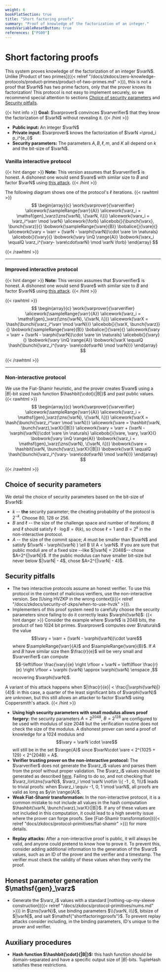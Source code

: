 ```yaml
---
weight: 6
bookFlatSection: true
title: "Short factoring proofs"
summary: "Proof of knowledge of the factorization of an integer."
needsVariableResetButton: true
references: ["PS00"]
---
```

# Short factoring proofs
This system proves knowledge of the factorization of an integer $\varN$. Unlike [Product of two primes]({{< relref "/docs/zkdocs/zero-knowledge-protocols/product-primes/product-of-two-primes.md" >}}), this is not a proof that $\varN$ has two prime factors, only that the prover knows its factorization!
This protocol is not easy to implement securely, so we recommend special attention to sections [Choice of security parameters](#choice-of-security-parameters) and [Security pitfalls](#security-pitfalls).

{{< hint info >}}
**Goal:**
$\varprover$ convinces $\varverifier$ that they know the factorization of $\varN$ without revealing it.
{{< /hint >}}
 * __Public input:__ An integer $\varN$
 * __Private input:__ $\varprover$ knows the factorization of $\varN =\prod_i p_i^{e_i}$
 * __Security parameters:__ The parameters $A, B, \ell, m$, and $K$ all depend on $k$ and the bit-size of $\varN$.



### Vanilla interactive protocol
{{< hint danger >}}
**Note:**
This version assumes that $\varverifier$ is honest. A dishonest one would send $\vare$ with similar size to $B$ and factor $\varN$ using [this attack](#security-pitfalls).
{{< /hint >}}


The following diagram shows one of the protocol's $\ell$ iterations.
{{< rawhtml >}}
 $$
 \begin{array}{c}
 \work{\varprover}{\varverifier}
 \alicework{\sampleRange{\varr}{A}}
 \alicework{\varz_i = \mathsf{gen}_\varz(\zns{\varN}, \{\varN, i\})}
 \alicework{\varx_i = \varz_i^\varr \mod \varN}
 \alicework{\forb}
 \alicebob{}{\bunch{\varx}, \bunch{\varz}}{}
 \bobwork{\sampleRange{\vare}{B}}
 \bobalice{}{\vare}{}
 \alicework{\vary = \varr + (\varN - \varphi(\varN))\cdot \vare \in \naturals}
 \alicebob{}{\vary}{}
 \bobwork{\vary \inQ \range{A}}
 \bobwork{\varx_i \equalQ \varz_i^{\vary- \vare\cdot\varN} \mod \varN \forb}
 \end{array}
 $$

{{< /rawhtml >}}

-----

### Improved interactive protocol
{{< hint danger >}}
**Note:**
This version assumes that $\varverifier$ is honest. A dishonest one would send $\vare$ with similar size to $B$ and factor $\varN$ using [this attack](#security-pitfalls).
{{< /hint >}}

{{< rawhtml >}}
 $$
 \begin{array}{c}
 \work{\varprover}{\varverifier}
 \alicework{\sampleRange{\varr}{A}}
 \alicework{\varz_i = \mathsf{gen}_\varz(\zns{\varN}, \{\varN, i\})}
 \alicework{\varX = \hash{\bunchi{\varz_i^\varr \mod \varN}}}
 \alicebob{}{\varX, \bunch{\varz}}{}
 \bobwork{\sampleRange{\vare}{B}}
 \bobalice{}{\vare}{}
 \alicework{\vary = \varr + (\varN - \varphi(\varN))\cdot \vare \in \naturals}
 \alicebob{}{\vary}{}
 \bobwork{\vary \inQ \range{A}}
 \bobwork{\varX \equalQ \hash{\bunchi{\varz_i^{\vary- \vare\cdot\varN} \mod \varN}}}
 \end{array}
 $$

{{< /rawhtml >}}

-----

### Non-interactive protocol
We use the Fiat-Shamir heuristic, and the prover creates $\vare$ using a $|B|$-bit sized hash function $\hashbit{\cdot}{|B|}$ and past public values.
{{< rawhtml >}}
 $$
 \begin{array}{c}
 \work{\varprover}{\varverifier}
 \alicework{\sampleRange{\varr}{A}}
 \alicework{\varz_i = \mathsf{gen}_\varz(\zns{\varN}, \{\varN, i\})}
 \alicework{\varX = \hash{\bunchi{\varz_i^\varr \mod \varN}}}
 \alicework{\vare = \hashbit{\varN, \bunch{\varz},\varX}{|B|}}
 \alicework{\vary = \varr + (\varN - \varphi(\varN))\cdot \vare \in \naturals}
 \alicebob{}{\vare, \vary, \varX}{}
 \bobwork{\vary \inQ \range{A}}
 \bobwork{\varz_i = \mathsf{gen}_\varz(\zns{\varN}, \{\varN, i\})}
 \bobwork{\vare = \hashbit{\varN, \bunch{\varz},\varX}{|B|}}
 \bobwork{\varX \equalQ \hash{\bunchi{\varz_i^{\vary- \vare\cdot\varN} \mod \varN}}}
 \end{array}
 $$

{{< /rawhtml >}}

## Choice of security parameters
We detail the choice of security parameters based on the bit-size of $\varN$:
 * $k$ -- __the__ security parameter; the cheating probability of the protocol is $2^{-k}$. Choose 80, 128 or 256.
 * $B$ and $\ell$ -- the size of the challenge space and number of iterations; $B$ and $\ell$ should satisfy $\ell\cdot \log B = \theta(k)$, so chose $\ell=1$ and $B=2^k$ in the non-interactive protocol.
 * $A$ -- the size of the commit space; $A$ must be smaller than $\varN$ and satisfy $(\varN - \varphi(\varN) ) \ell B \ll A < \varN$. If you are sure that public moduli are of a fixed size --like $|\varN| = 2048$-- chose $A=2^{|\varN|}$. If the public modulus can have smaller bit-size but never below $|\varN| - 4$, chose $A=2^{|\varN| - 4}$.

## Security pitfalls
- The two interactive protocols assume an honest verifier. To use this protocol in the context of malicious verifiers, use the non-interactive version. See [Using HVZKP in the wrong context]({{< relref "/docs/zkdocs/security-of-zkps/when-to-use-hvzk" >}}).
- Implementers of this proof system need to carefully choose the security parameters since failing to do it correctly leaks $\varphi(\varN)$:
{{< hint danger >}}
Consider the example where $\varN$ is 2048 bits, the product of two 1024 bit primes. $\varprover$ computes over $\naturals$ the value $$\vary = \varr + (\varN - \varphi(\varN))\cdot \vare$$ where $\sampleRange{\varr}{A}$ and $\sampleRange{\vare}{B}$. If $A$ and $B$ have similar size then $\frac{r}{e}$ will be very small and $\varverifier$ can compute $$-\left\lfloor \frac{\vary}{e} \right \rfloor + \varN = \left\lfloor \frac{r}{e} \right \rfloor + \varphi (\varN) \approx \varphi(\varN) \enspace ,$$ recovering $\varphi(\varN)$.

A variant of this attack happens when $|\frac{r}{e}| < \frac{|\varphi(\varN)|}{4}$: in this case, a quarter of the least significant bits of $\varphi(\varN)$ are unknown, but this still allows an attacker to factor $\varN$ using Coppersmith's attack.
{{< /hint >}}

- __Using high security parameters with small modulus allows proof forgery:__ the security parameters $A=2^{2048}$, $B=2^{128}$ are configured to be used with modulus of size 2048 but the verification routine does not check the size of the modulus. A dishonest prover can send a proof of knowledge for a 1024 modulus and $$\vary = \varN \cdot \vare$$ will still be in the set $\range{A}$ since $\varN\cdot \vare < 2^{1025 + 129} < 2^{2048} = A$.
- __Verifier trusting prover on the non-interactive protocol:__ The $\varverifier$ does not generate the $\varz_i$ values and parses them from the proof without proper validation. The $\varz_i$ values should be generated as described [here](#honest-parameter-generation-mathsfgen_varz). Failing to do so, and not checking that $\varz_i\in\zns{\varN}$, $\varz_i \mod \varN \not\in \\{ -1 , 0, 1\\}$ leads to trivial proofs: when $\varz_i \equiv -1, 0, 1 \mod \varN$, all proofs are valid as long as $y\in \range{A}$.
 - **Weak Fiat-Shamir transformation:** In the non-interactive protocol, it is a common mistake to not include all values in the hash computation $\hashbit{\varN, \bunch{\varz},\varX}{|B|}$. If any of these values are not included in this computation, it could lead to a high severity issue where the prover can forge proofs. See [Fiat-Shamir transformation]({{< relref "docs/zkdocs/protocol-primitives/fiat-shamir" >}}) for more details.
 * __Replay attacks:__ After a non-interactive proof is public, it will always be valid, and anyone could pretend to know how to prove it. To prevent this, consider adding additional information to the generation of the $\varz$ values, such as an ID of the prover and the verifier and a timestamp. The verifier must check the validity of these values when they verify the proof.

## Honest parameter generation $\mathsf{gen}_\varz$
 - Generate the $\varz_i$ values with a standard [nothing-up-my-sleeve construction]({{< relref "/docs/zkdocs/protocol-primitives/nums.md" >}}) in $\zns{\varN}$, use binding parameters $\\{\varN, i\\}$, bitsize of $|\varN|$, and salt $\mathsf{"shortfactoringproofs"}$. To prevent replay attacks consider including, in the binding parameters, ID's unique to the prover and verifier.

## Auxiliary procedures
 - __Hash function $\hashbit{\cdot}{|B|}$:__ this hash function should be domain-separated and have a specific output size of $|B|$-bits. $\mathsf{TupleHash}$ satisfies these restrictions.